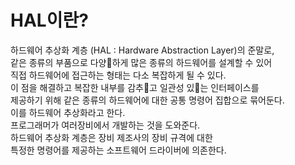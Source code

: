 # HAL이란?

하드웨어 추상화 계층 (HAL : Hardware Abstraction Layer)의 준말로,<br>
같은 종류의 부품으로 다양하게 많은 종류의 하드웨어를 설계할 수 있어<br>
직접 하드웨어에 접근하는 형태는 다소 복잡하게 될 수 있다.<br>
이 점을 해결하고 복잡한 내부를 감추고 일관성 있는 인터페이스를<br>
제공하기 위해 같은 종류의 하드웨어에 대한 공통 명령어 집합으로 묶어둔다.<br>
이를 하드웨어 추상화라고 한다.<br>
프로그래머가 여러장비에서 개발하는 것을 도와준다.<br>
하드웨어 추상화 계층은 장비 제조사의 장비 규격에 대한<br>
특정한 명령어를 제공하는 소프트웨어 드라이버에 의존한다.<br>
